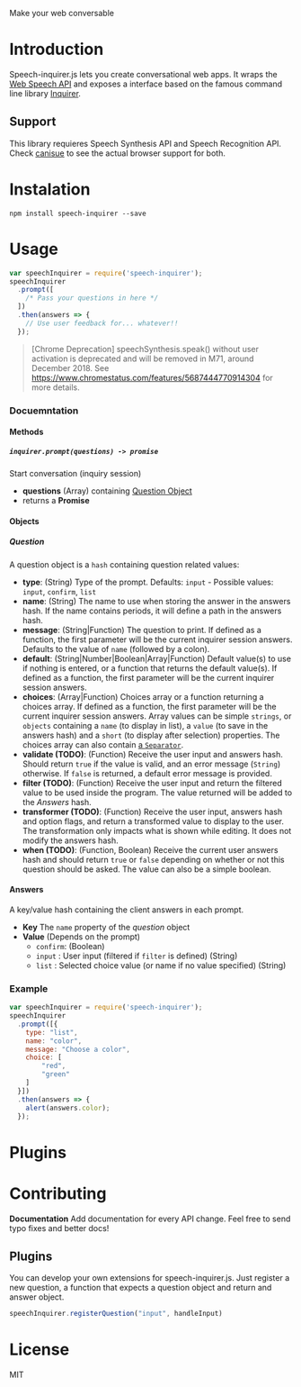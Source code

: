 Make your web conversable

# Introduction

Speech-inquirer.js lets you create conversational web apps. It wraps the 
[Web Speech API](https://dvcs.w3.org/hg/speech-api/raw-file/9a0075d25326/speechapi.html) and exposes a interface based
 on the famous command line library [Inquirer](https://github.com/SBoudrias/Inquirer.js). 

## Support

This library requieres Speech Synthesis API and Speech Recognition API. Check [canisue](https://caniuse.com/#search=speech) to see the actual browser support for both.

# Instalation


```shell
npm install speech-inquirer --save
```

# Usage

```js
var speechInquirer = require('speech-inquirer');
speechInquirer
  .prompt([
    /* Pass your questions in here */
  ])
  .then(answers => {
    // Use user feedback for... whatever!!
  });
```

> [Chrome Deprecation] speechSynthesis.speak() without user activation is deprecated and will be removed in M71, around December 2018. See https://www.chromestatus.com/features/5687444770914304 for more details.

### Docuemntation

#### Methods

##### `inquirer.prompt(questions) -> promise`

Start conversation (inquiry session)

- **questions** (Array) containing [Question Object](#question)
- returns a **Promise**


#### Objects

<a name="objects"></a>

##### Question

<a name="questions"></a>
A question object is a `hash` containing question related values:

- **type**: (String) Type of the prompt. Defaults: `input` - Possible values: `input`, `confirm`,
  `list`
- **name**: (String) The name to use when storing the answer in the answers hash. If the name contains periods, it will define a path in the answers hash.
- **message**: (String|Function) The question to print. If defined as a function, the first parameter will be the current inquirer session answers. Defaults to the value of `name` (followed by a colon).
- **default**: (String|Number|Boolean|Array|Function) Default value(s) to use if nothing is entered, or a function that returns the default value(s). If defined as a function, the first parameter will be the current inquirer session answers.
- **choices**: (Array|Function) Choices array or a function returning a choices array. If defined as a function, the first parameter will be the current inquirer session answers.
  Array values can be simple `strings`, or `objects` containing a `name` (to display in list), a `value` (to save in the answers hash) and a `short` (to display after selection) properties. The choices array can also contain [a `Separator`](#separator).
- **validate (TODO)**: (Function) Receive the user input and answers hash. Should return `true` if the value is valid, and an error message (`String`) otherwise. If `false` is returned, a default error message is provided.
- **filter (TODO)**: (Function) Receive the user input and return the filtered value to be used inside the program. The value returned will be added to the _Answers_ hash.
- **transformer (TODO)**: (Function) Receive the user input, answers hash and option flags, and return a transformed value to display to the user. The transformation only impacts what is shown while editing. It does not modify the answers hash.
- **when (TODO)**: (Function, Boolean) Receive the current user answers hash and should return `true` or `false` depending on whether or not this question should be asked. The value can also be a simple boolean.


#### Answers

<a name="answers"></a>
A key/value hash containing the client answers in each prompt.

- **Key** The `name` property of the _question_ object
- **Value** (Depends on the prompt)
  - `confirm`: (Boolean)
  - `input` : User input (filtered if `filter` is defined) (String)
  - `list` : Selected choice value (or name if no value specified) (String)

### Example
```js
var speechInquirer = require('speech-inquirer');
speechInquirer
  .prompt([{
	type: "list",
	name: "color",
	message: "Choose a color",
	choice: [
		"red",
		"green"
	]	
  }])
  .then(answers => {
    alert(answers.color);
  });
```

# Plugins

# Contributing

**Documentation** Add documentation for every API change. Feel free to send typo fixes and better docs!

## Plugins

You can develop your own extensions for speech-inquirer.js. Just register a new question, a function that expects a 
question object and return and answer object.

```js
speechInquirer.registerQuestion("input", handleInput)
```

# License

MIT

